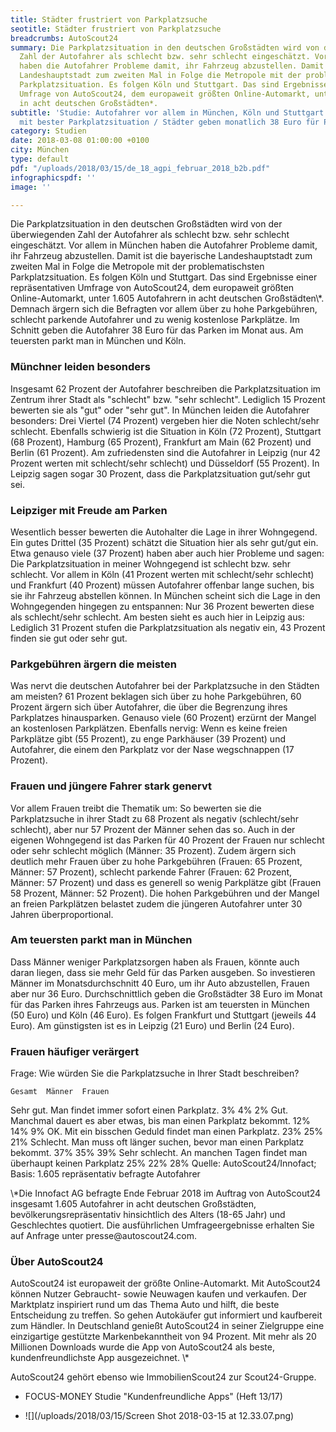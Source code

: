 ```yaml
---
title: Städter frustriert von Parkplatzsuche
seotitle: Städter frustriert von Parkplatzsuche
breadcrumbs: AutoScout24
summary: Die Parkplatzsituation in den deutschen Großstädten wird von der überwiegenden
  Zahl der Autofahrer als schlecht bzw. sehr schlecht eingeschätzt. Vor allem in München
  haben die Autofahrer Probleme damit, ihr Fahrzeug abzustellen. Damit ist die bayerische
  Landeshauptstadt zum zweiten Mal in Folge die Metropole mit der problematischsten
  Parkplatzsituation. Es folgen Köln und Stuttgart. Das sind Ergebnisse einer repräsentativen
  Umfrage von AutoScout24, dem europaweit größten Online-Automarkt, unter 1.605 Autofahrern
  in acht deutschen Großstädten*.
subtitle: 'Studie: Autofahrer vor allem in München, Köln und Stuttgart genervt / Leipzig
  mit bester Parkplatzsituation / Städter geben monatlich 38 Euro für Parken aus'
category: Studien
date: 2018-03-08 01:00:00 +0100
city: München
type: default
pdf: "/uploads/2018/03/15/de_18_agpi_februar_2018_b2b.pdf"
infographicspdf: ''
image: ''

---
```

<p>
Die Parkplatzsituation in den deutschen Großstädten wird von der überwiegenden Zahl der Autofahrer als schlecht bzw. sehr schlecht eingeschätzt. Vor allem in München haben die Autofahrer Probleme damit, ihr Fahrzeug abzustellen. Damit ist die bayerische Landeshauptstadt zum zweiten Mal in Folge die Metropole mit der problematischsten Parkplatzsituation. Es folgen Köln und Stuttgart. Das sind Ergebnisse einer repräsentativen Umfrage von AutoScout24, dem europaweit größten Online-Automarkt, unter 1.605 Autofahrern in acht deutschen Großstädten\*. Demnach ärgern sich die Befragten vor allem über zu hohe Parkgebühren, schlecht parkende Autofahrer und zu wenig kostenlose Parkplätze. Im Schnitt geben die Autofahrer 38 Euro für das Parken im Monat aus. Am teuersten parkt man in München und Köln.
</p><h3>
Münchner leiden besonders
</h3>
<p>
Insgesamt 62 Prozent der Autofahrer beschreiben die Parkplatzsituation im Zentrum ihrer Stadt als "schlecht" bzw. "sehr schlecht". Lediglich 15 Prozent bewerten sie als "gut" oder "sehr gut". In München leiden die Autofahrer besonders: Drei Viertel (74 Prozent) vergeben hier die Noten schlecht/sehr schlecht. Ebenfalls schwierig ist die Situation in Köln (72 Prozent), Stuttgart (68 Prozent), Hamburg (65 Prozent), Frankfurt am Main (62 Prozent) und Berlin (61 Prozent). Am zufriedensten sind die Autofahrer in Leipzig (nur 42 Prozent werten mit schlecht/sehr schlecht) und Düsseldorf (55 Prozent). In Leipzig sagen sogar 30 Prozent, dass die Parkplatzsituation gut/sehr gut sei.
</p>
<h3>
Leipziger mit Freude am Parken
</h3>
<p>
Wesentlich besser bewerten die Autohalter die Lage in ihrer Wohngegend. Ein gutes Drittel (35 Prozent) schätzt die Situation hier als sehr gut/gut ein. Etwa genauso viele (37 Prozent) haben aber auch hier Probleme und sagen: Die Parkplatzsituation in meiner Wohngegend ist schlecht bzw. sehr schlecht. Vor allem in Köln (41 Prozent werten mit schlecht/sehr schlecht) und Frankfurt (40 Prozent) müssen Autofahrer offenbar lange suchen, bis sie ihr Fahrzeug abstellen können. In München scheint sich die Lage in den Wohngegenden hingegen zu entspannen: Nur 36 Prozent bewerten diese als schlecht/sehr schlecht. Am besten sieht es auch hier in Leipzig aus: Lediglich 31 Prozent stufen die Parkplatzsituation als negativ ein, 43 Prozent finden sie gut oder sehr gut.
</p>
<h3>
Parkgebühren ärgern die meisten
</h3>
<p>
Was nervt die deutschen Autofahrer bei der Parkplatzsuche in den Städten am meisten? 61 Prozent beklagen sich über zu hohe Parkgebühren, 60 Prozent ärgern sich über Autofahrer, die über die Begrenzung ihres Parkplatzes hinausparken. Genauso viele (60 Prozent) erzürnt der Mangel an kostenlosen Parkplätzen. Ebenfalls nervig: Wenn es keine freien Parkplätze gibt (55 Prozent), zu enge Parkhäuser (39 Prozent) und Autofahrer, die einem den Parkplatz vor der Nase wegschnappen (17 Prozent).
</p>
<h3>
Frauen und jüngere Fahrer stark genervt
</h3>
<p>
Vor allem Frauen treibt die Thematik um: So bewerten sie die Parkplatzsuche in ihrer Stadt zu 68 Prozent als negativ (schlecht/sehr schlecht), aber nur 57 Prozent der Männer sehen das so. Auch in der eigenen Wohngegend ist das Parken für 40 Prozent der Frauen nur schlecht oder sehr schlecht möglich (Männer: 35 Prozent). Zudem ärgern sich deutlich mehr Frauen über zu hohe Parkgebühren (Frauen: 65 Prozent, Männer: 57 Prozent), schlecht parkende Fahrer (Frauen: 62 Prozent, Männer: 57 Prozent) und dass es generell so wenig Parkplätze gibt (Frauen 58 Prozent, Männer: 52 Prozent). Die hohen Parkgebühren und der Mangel an freien Parkplätzen belastet zudem die jüngeren Autofahrer unter 30 Jahren überproportional.
</p>
<h3>
Am teuersten parkt man in München
</h3>
<p>
Dass Männer weniger Parkplatzsorgen haben als Frauen, könnte auch daran liegen, dass sie mehr Geld für das Parken ausgeben. So investieren Männer im Monatsdurchschnitt 40 Euro, um ihr Auto abzustellen, Frauen aber nur 36 Euro. Durchschnittlich geben die Großstädter 38 Euro im Monat für das Parken ihres Fahrzeugs aus. Parken ist am teuersten in München (50 Euro) und Köln (46 Euro). Es folgen Frankfurt und Stuttgart (jeweils 44 Euro). Am günstigsten ist es in Leipzig (21 Euro) und Berlin (24 Euro).
</p>
<h3>
Frauen häufiger verärgert
</h3>
<p>
Frage: Wie würden Sie die Parkplatzsuche in Ihrer Stadt beschreiben?

    Gesamt	Männer	Frauen

Sehr gut. Man findet immer sofort einen Parkplatz.	3%	4%	2%
Gut. Manchmal dauert es aber etwas, bis man einen Parkplatz bekommt.	12%	14%	9%
OK. Mit ein bisschen Geduld findet man einen Parkplatz.	23%	25%	21%
Schlecht. Man muss oft länger suchen, bevor man einen Parkplatz bekommt.	37%	35%	39%
Sehr schlecht. An manchen Tagen findet man überhaupt keinen Parkplatz	25%	22%	28%
Quelle: AutoScout24/Innofact; Basis: 1.605 repräsentativ befragte Autofahrer
</p>
<p>
\*Die Innofact AG befragte Ende Februar 2018 im Auftrag von AutoScout24 insgesamt 1.605 Autofahrer in acht deutschen Großstädten, bevölkerungsrepräsentativ hinsichtlich des Alters (18-65 Jahr) und Geschlechtes quotiert. Die ausführlichen Umfrageergebnisse erhalten Sie auf Anfrage unter presse@autoscout24.com.
</p>
<h3>Über AutoScout24</h3>
<p>
AutoScout24 ist europaweit der größte Online-Automarkt. Mit AutoScout24 können Nutzer Gebraucht- sowie Neuwagen kaufen und verkaufen. Der Marktplatz inspiriert rund um das Thema Auto und hilft, die beste Entscheidung zu treffen. So gehen Autokäufer gut informiert und kaufbereit zum Händler. In Deutschland genießt AutoScout24 in seiner Zielgruppe eine einzigartige gestützte Markenbekanntheit von 94 Prozent. Mit mehr als 20 Millionen Downloads wurde die App von AutoScout24 als beste, kundenfreundlichste App ausgezeichnet. \*
</p>
<p>
AutoScout24 gehört ebenso wie ImmobilienScout24 zur Scout24-Gruppe.
</p>
<p>

* FOCUS-MONEY Studie "Kundenfreundliche Apps" (Heft 13/17)
  </p>
* ![](/uploads/2018/03/15/Screen Shot 2018-03-15 at 12.33.07.png)